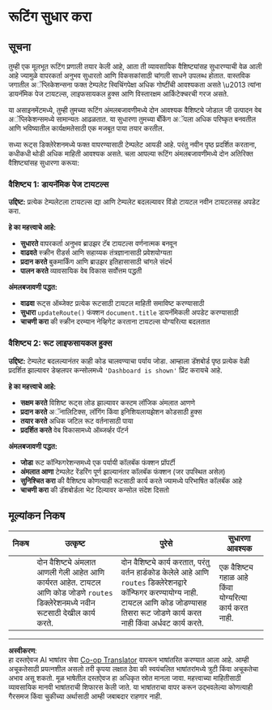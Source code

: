 <!--
CO_OP_TRANSLATOR_METADATA:
{
  "original_hash": "df0dcecddcd28ea8cbf6ede0ad57d673",
  "translation_date": "2025-10-22T16:22:42+00:00",
  "source_file": "7-bank-project/1-template-route/assignment.md",
  "language_code": "mr"
}
-->
# रूटिंग सुधार करा

## सूचना

तुम्ही एक मूलभूत रूटिंग प्रणाली तयार केली आहे, आता ती व्यावसायिक वैशिष्ट्यांसह सुधारण्याची वेळ आली आहे ज्यामुळे वापरकर्ता अनुभव सुधारतो आणि विकसकांसाठी चांगली साधने उपलब्ध होतात. वास्तविक जगातील अॅप्लिकेशन्सना फक्त टेम्पलेट स्विचिंगपेक्षा अधिक गोष्टींची आवश्यकता असते \u2013 त्यांना डायनॅमिक पेज टायटल्स, लाइफसायकल हुक्स आणि विस्तारक्षम आर्किटेक्चरची गरज असते.

या असाइनमेंटमध्ये, तुम्ही तुमच्या रूटिंग अंमलबजावणीमध्ये दोन आवश्यक वैशिष्ट्ये जोडाल जी उत्पादन वेब अॅप्लिकेशन्समध्ये सामान्यतः आढळतात. या सुधारणा तुमच्या बँकिंग अॅपला अधिक परिष्कृत बनवतील आणि भविष्यातील कार्यक्षमतेसाठी एक मजबूत पाया तयार करतील.

सध्या रूट्स डिक्लेरेशनमध्ये फक्त वापरण्यासाठी टेम्पलेट आयडी आहे. परंतु नवीन पृष्ठ प्रदर्शित करताना, कधीकधी थोडी अधिक माहिती आवश्यक असते. चला आपल्या रूटिंग अंमलबजावणीमध्ये दोन अतिरिक्त वैशिष्ट्यांसह सुधारणा करूया:

### वैशिष्ट्य 1: डायनॅमिक पेज टायटल्स
**उद्दिष्ट:** प्रत्येक टेम्पलेटला टायटल्स द्या आणि टेम्पलेट बदलल्यावर विंडो टायटल नवीन टायटलसह अपडेट करा.

**हे का महत्त्वाचे आहे:**
- **सुधारते** वापरकर्ता अनुभव ब्राउझर टॅब टायटल्स वर्णनात्मक बनवून
- **वाढवते** स्क्रीन रीडर्स आणि सहाय्यक तंत्रज्ञानासाठी प्रवेशयोग्यता  
- **प्रदान करते** बुकमार्किंग आणि ब्राउझर इतिहासासाठी चांगले संदर्भ
- **पालन करते** व्यावसायिक वेब विकास सर्वोत्तम पद्धती

**अंमलबजावणी पद्धत:**
- **वाढवा** रूट्स ऑब्जेक्ट प्रत्येक रूटसाठी टायटल माहिती समाविष्ट करण्यासाठी
- **सुधारा** `updateRoute()` फंक्शन `document.title` डायनॅमिकली अपडेट करण्यासाठी
- **चाचणी करा** की स्क्रीन दरम्यान नेव्हिगेट करताना टायटल्स योग्यरित्या बदलतात

### वैशिष्ट्य 2: रूट लाइफसायकल हुक्स  
**उद्दिष्ट:** टेम्पलेट बदलल्यानंतर काही कोड चालवण्याचा पर्याय जोडा. आम्हाला डॅशबोर्ड पृष्ठ प्रत्येक वेळी प्रदर्शित झाल्यावर डेव्हलपर कन्सोलमध्ये `'Dashboard is shown'` प्रिंट करायचे आहे.

**हे का महत्त्वाचे आहे:**
- **सक्षम करते** विशिष्ट रूट्स लोड झाल्यावर कस्टम लॉजिक अंमलात आणणे
- **प्रदान करते** अॅनालिटिक्स, लॉगिंग किंवा इनिशियलायझेशन कोडसाठी हुक्स
- **तयार करते** अधिक जटिल रूट वर्तनासाठी पाया
- **प्रदर्शित करते** वेब विकासामध्ये ऑब्जर्व्हर पॅटर्न

**अंमलबजावणी पद्धत:**
- **जोडा** रूट कॉन्फिगरेशन्समध्ये एक पर्यायी कॉलबॅक फंक्शन प्रॉपर्टी
- **अंमलात आणा** टेम्पलेट रेंडरिंग पूर्ण झाल्यानंतर कॉलबॅक फंक्शन (जर उपस्थित असेल)
- **सुनिश्चित करा** की वैशिष्ट्य कोणत्याही रूटसाठी कार्य करते ज्यामध्ये परिभाषित कॉलबॅक आहे
- **चाचणी करा** की डॅशबोर्डला भेट दिल्यावर कन्सोल संदेश दिसतो

## मूल्यांकन निकष

| निकष | उत्कृष्ट                                                                                                                          | पुरेसे                                                                                                                                                                                  | सुधारणा आवश्यक                                       |
| -------- | ---------------------------------------------------------------------------------------------------------------------------------- | ----------------------------------------------------------------------------------------------------------------------------------------------------------------------------------------- | ------------------------------------------------------- |
|          | दोन वैशिष्ट्ये अंमलात आणली गेली आहेत आणि कार्यरत आहेत. टायटल आणि कोड जोडणे `routes` डिक्लेरेशनमध्ये नवीन रूटसाठी देखील कार्य करते. | दोन वैशिष्ट्ये कार्य करतात, परंतु वर्तन हार्डकोड केलेले आहे आणि `routes` डिक्लेरेशनद्वारे कॉन्फिगर करण्यायोग्य नाही. टायटल आणि कोड जोडण्यासह तिसरा रूट जोडणे कार्य करत नाही किंवा अर्धवट कार्य करते. | एक वैशिष्ट्य गहाळ आहे किंवा योग्यरित्या कार्य करत नाही. |

---

**अस्वीकरण**:  
हा दस्तऐवज AI भाषांतर सेवा [Co-op Translator](https://github.com/Azure/co-op-translator) वापरून भाषांतरित करण्यात आला आहे. आम्ही अचूकतेसाठी प्रयत्नशील असलो तरी कृपया लक्षात ठेवा की स्वयंचलित भाषांतरांमध्ये त्रुटी किंवा अचूकतेचा अभाव असू शकतो. मूळ भाषेतील दस्तऐवज हा अधिकृत स्रोत मानला जावा. महत्त्वाच्या माहितीसाठी व्यावसायिक मानवी भाषांतराची शिफारस केली जाते. या भाषांतराचा वापर करून उद्भवलेल्या कोणत्याही गैरसमज किंवा चुकीच्या अर्थासाठी आम्ही जबाबदार राहणार नाही.